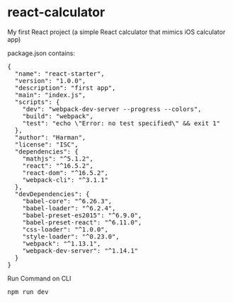 # react-calculator
My first React project (a simple React calculator that mimics iOS calculator app)

package.json contains:
<pre>
{
  "name": "react-starter",
  "version": "1.0.0",
  "description": "first app",
  "main": "index.js",
  "scripts": {
    "dev": "webpack-dev-server --progress --colors",
    "build": "webpack",
    "test": "echo \"Error: no test specified\" && exit 1"
  },
  "author": "Harman",
  "license": "ISC",
  "dependencies": {
    "mathjs": "^5.1.2",
    "react": "^16.5.2",
    "react-dom": "^16.5.2",
    "webpack-cli": "^3.1.1"
  },
  "devDependencies": {
    "babel-core": "^6.26.3",
    "babel-loader": "^6.2.4",
    "babel-preset-es2015": "^6.9.0",
    "babel-preset-react": "^6.11.0",
    "css-loader": "^1.0.0",
    "style-loader": "^0.23.0",
    "webpack": "^1.13.1",
    "webpack-dev-server": "^1.14.1"
  }
}
</pre>
Run Command on CLI
<pre>
npm run dev
</pre>
